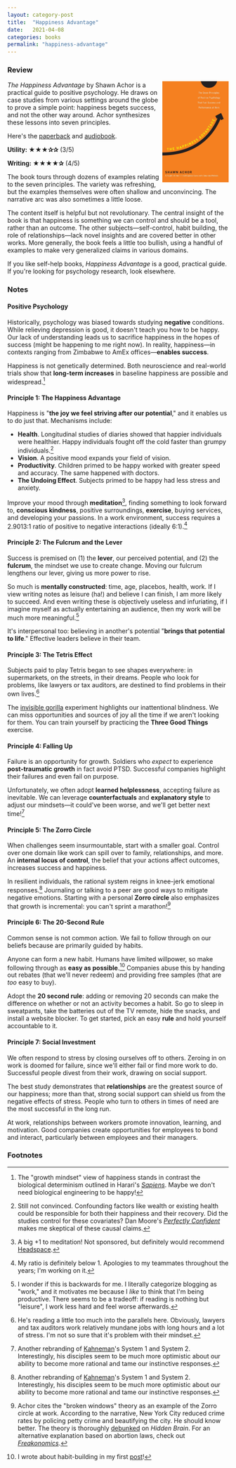 ```yaml
---
layout: category-post
title:  "Happiness Advantage"
date:   2021-04-08
categories: books
permalink: "happiness-advantage"
---
```


### Review

<img align="right" width="30%" src="/resources/happinessadvantage.jpg">

*The Happiness Advantage* by Shawn Achor is a practical guide to positive psychology. He draws on case studies from various settings around the globe to prove a simple point: happiness begets success, and not the other way around. Achor synthesizes these lessons into seven principles.

Here's the [paperback](https://www.amazon.com/Happiness-Advantage-Principles-Psychology-Performance/dp/0307591549) and [audiobook](https://www.audible.com/pd/The-Happiness-Advantage-Audiobook/B0041NZRDC).

**Utility: ★★★✰✰** (3/5)

**Writing: ★★★★✰** (4/5)

The book tours through dozens of examples relating to the seven principles. The variety was refreshing, but the examples themselves were often shallow and unconvincing. The narrative arc was also sometimes a little loose.

The content itself is helpful but not revolutionary. The central insight of the book is that happiness is something we can control and should be a tool, rather than an outcome. The other subjects—self-control, habit building, the role of relationships—lack novel insights and are covered better in other works. More generally, the book feels a little too bullish, using a handful of examples to make very generalized claims in various domains.

If you like self-help books, *Happiness Advantage* is a good, practical guide. If you're looking for psychology research, look elsewhere.

### Notes

#### Positive Psychology

Historically, psychology was biased towards studying **negative** conditions. While relieving depression is good, it doesn't teach you how to be happy. Our lack of understanding leads us to sacrifice happiness in the hopes of success (might be happening to me right now). In reality, happiness—in contexts ranging from Zimbabwe to AmEx offices—**enables success**.

Happiness is not genetically determined. Both neuroscience and real-world trials show that **long-term increases** in baseline happiness are possible and widespread.[^1]

#### Principle 1: The Happiness Advantage

Happiness is "**the joy we feel striving after our potential**," and it enables us to do just that. Mechanisms include:

- **Health**. Longitudinal studies of diaries showed that happier individuals were healthier. Happy individuals fought off the cold faster than grumpy individuals.[^2]
- **Vision**. A positive mood expands your field of vision.
- **Productivity**. Children primed to be happy worked with greater speed and accuracy. The same happened with doctors.
- **The Undoing Effect**. Subjects primed to be happy had less stress and anxiety.

Improve your mood through **meditation**[^3], finding something to look forward to, **conscious kindness**, positive surroundings, **exercise**, buying services, and developing your passions. In a work environment, success requires a 2.9013:1 ratio of positive to negative interactions (ideally 6:1).[^4]

#### Principle 2: The Fulcrum and the Lever

Success is premised on (1) the **lever**, our perceived potential, and (2) the **fulcrum**, the mindset we use to create change. Moving our fulcrum lengthens our lever, giving us more power to rise.

So much is **mentally constructed**: time, age, placebos, health, work. If I view writing notes as leisure (ha!) and believe I can finish, I am more likely to succeed. And even writing these is objectively useless and infuriating, if I imagine myself as actually entertaining an audience, then my work will be much more meaningful.[^5]

It's interpersonal too: believing in another's potential "**brings that potential to life**." Effective leaders believe in their team.

#### Principle 3: The Tetris Effect

Subjects paid to play Tetris began to see shapes everywhere: in supermarkets, on the streets, in their dreams. People who look for problems, like lawyers or tax auditors, are destined to find problems in their own lives.[^6]

The [invisible gorilla](https://www.youtube.com/watch?v=IGQmdoK_ZfY) experiment highlights our inattentional blindness. We can miss opportunities and sources of joy all the time if we aren't looking for them. You can train yourself by practicing the **Three Good Things** exercise.

#### Principle 4: Falling Up

Failure is an opportunity for growth. Soldiers who *expect* to experience **post-traumatic growth** in fact avoid PTSD. Successful companies highlight their failures and even fail on purpose.

Unfortunately, we often adopt **learned helplessness**, accepting failure as inevitable. We can leverage **counterfactuals** and **explanatory style** to adjust our mindsets—it could've been worse, and we'll get better next time![^7]

#### Principle 5: The Zorro Circle

When challenges seem insurmountable, start with a smaller goal. Control over one domain like work can spill over to family, relationships, and more. An **internal locus of control**, the belief that your actions affect outcomes, increases success and happiness.

In resilient individuals, the rational system reigns in knee-jerk emotional responses.[^7] Journaling or talking to a peer are good ways to mitigate negative emotions. Starting with a personal **Zorro circle** also emphasizes that growth is incremental: you can't sprint a marathon![^8]

#### Principle 6: The 20-Second Rule

Common sense is not common action. We fail to follow through on our beliefs because are primarily guided by habits.

Anyone can form a new habit. Humans have limited willpower, so make following through as **easy as possible**.[^9] Companies abuse this by handing out rebates (that we'll never redeem) and providing free samples (that are *too* easy to buy).

Adopt the **20 second rule**: adding or removing 20 seconds can make the difference on whether or not an activity becomes a habit. So go to sleep in sweatpants, take the batteries out of the TV remote, hide the snacks, and install a website blocker. To get started, pick an easy **rule** and hold yourself accountable to it.

#### Principle 7: Social Investment

We often respond to stress by closing ourselves off to others. Zeroing in on work is doomed for failure, since we'll either fail or find more work to do. Successful people divest from their work, drawing on social support.

The best study demonstrates that **relationships** are the greatest source of our happiness; more than that, strong social support can shield us from the negative effects of stress. People who turn to others in times of need are the most successful in the long run.

At work, relationships between workers promote innovation, learning, and motivation. Good companies create opportunities for employees to bond and interact, particularly between employees and their managers.

### Footnotes

[^1]: The "growth mindset" view of happiness stands in contrast the biological determinism outlined in Harari's [*Sapiens*](sapiens). Maybe we don't need biological engineering to be happy!
[^2]: Still not convinced. Confounding factors like wealth or existing health could be responsible for both their happiness and their recovery. Did the studies control for these covariates? Dan Moore's [*Perfectly Confident*](perfectly-confident) makes me skeptical of these causal claims.
[^3]: A big +1 to meditation! Not sponsored, but definitely would recommend [Headspace](https://www.headspace.com/).
[^4]: My ratio is definitely below 1. Apologies to my teammates throughout the years; I'm working on it.
[^5]:I wonder if this is backwards for me. I literally categorize blogging as "work," and it motivates me because I *like* to think that I'm being productive. There seems to be a tradeoff: if reading is nothing but "leisure", I work less hard and feel worse afterwards. 
[^6]: He's reading a little too much into the parallels here. Obviously, lawyers and tax auditors work relatively mundane jobs with long hours and a lot of stress. I'm not so sure that it's problem with their mindset.
[^7]: Another rebranding of [Kahneman](decision-making)'s System 1 and System 2. Interestingly, his disciples seem to be much more optimistic about our ability to become more rational and tame our instinctive responses.
[^8]: Achor cites the "broken windows" theory as an example of the Zorro circle at work. According to the narrative, New York City reduced crime rates by policing petty crime and beautifying the city. He should know better. The theory is thoroughly [debunked](https://www.npr.org/2016/11/01/500104506/broken-windows-policing-and-the-origins-of-stop-and-frisk-and-how-it-went-wrong) on *Hidden Brain*. For an alternative explanation based on abortion laws, check out *[Freakonomics](https://www.amazon.com/Freakonomics-Economist-Explores-Hidden-Everything/dp/0060731338)*.
[^9]: I wrote about habit-building in my first [post](2020-review)!

